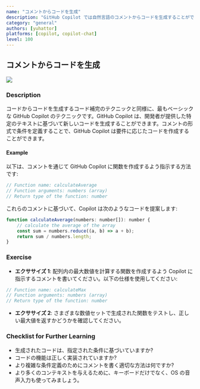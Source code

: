```yaml
---
name: "コメントからコードを生成"
description: "GitHub Copilot では自然言語のコメントからコードを生成することができます。"
category: "general"
authors: [yuhattor]
platforms: [copilot, copilot-chat]
level: 100
---
```


## コメントからコードを生成

<img src="https://img.shields.io/badge/Lv3-Mature_Best_Practice-brightgreen">

### Description

コードからコードを生成するコード補完のテクニックと同様に、最もベーシックな GitHub Copilot のテクニックです。GitHub Copilot は、開発者が提供した特定のテキストに基づいて新しいコードを生成することができます。コメントの形式で条件を定義することで、GitHub Copilot は要件に応じたコードを作成することができます。

#### Example

以下は、コメントを通じて GitHub Copilot に関数を作成するよう指示する方法です: 

```javascript
// Function name: calculateAverage
// Function arguments: numbers (array)
// Return type of the function: number
```

これらのコメントに基づいて、Copilot は次のようなコードを提案します:

```javascript
function calculateAverage(numbers: number[]): number {
    // calculate the average of the array
    const sum = numbers.reduce((a, b) => a + b);
    return sum / numbers.length;
}
```

### Exercise

- **エクササイズ 1**: 配列内の最大数値を計算する関数を作成するよう Copilot に指示するコメントを書いてください。以下の仕様を使用してください: 

```javascript
// Function name: calculateMax
// Function arguments: numbers (array)
// Return type of the function: number
```

- **エクササイズ 2**: さまざまな数値セットで生成された関数をテストし、正しい最大値を返すかどうかを確認してください。

### Checklist for Further Learning

- 生成されたコードは、指定された条件に基づいていますか?
- コードの機能は正しく実装されていますか?
- より複雑な条件定義のためにコメントを書く適切な方法は何ですか?
- より多くのコンテキストを与えるために、キーボードだけでなく、OS の音声入力も使ってみましょう。
